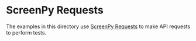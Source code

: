 # ScreenPy Requests

The examples in this directory
use [ScreenPy Requests](https://screenpy-requests-docs.readthedocs.io/en/latest/)
to make API requests
to perform tests.
